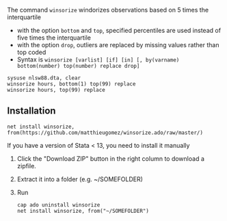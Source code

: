 The command `winsorize` windorizes observations based on 5 times the interquartile
- with the option `bottom` and `top`, specified percentiles are used instead of five times the interquartile
- with the option `drop`, outliers are replaced by missing values rather than top coded
- Syntax is `winsorize [varlist] [if] [in] [, by(varname) bottom(number) top(number) replace drop]`

```
sysuse nlsw88.dta, clear
winsorize hours, bottom(1) top(99) replace
winsorize hours, top(99) replace
```


## Installation
```
net install winsorize, from(https://github.com/matthieugomez/winsorize.ado/raw/master/)
```

If you have a version of Stata < 13, you need to install it manually

1. Click the "Download ZIP" button in the right column to download a zipfile. 
2. Extract it into a folder (e.g. ~/SOMEFOLDER)
3. Run

	```
	cap ado uninstall winsorize
	net install winsorize, from("~/SOMEFOLDER")
	```